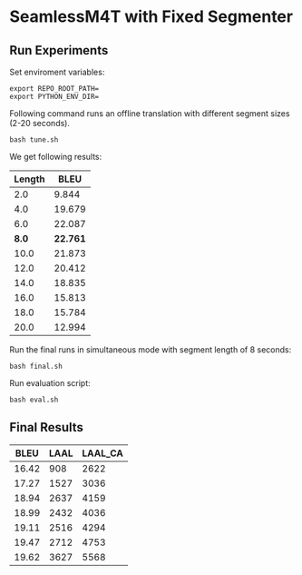 # SeamlessM4T with Fixed Segmenter

## Run Experiments

Set enviroment variables:
```
export REPO_ROOT_PATH=
export PYTHON_ENV_DIR=
```

Following command runs an offline translation with different segment sizes (2-20 seconds).
```
bash tune.sh
```

We get following results:

| Length | BLEU   |
|--------|--------|
| 2.0    | 9.844  |
| 4.0    | 19.679 |
| 6.0    | 22.087 |
| **8.0**    | **22.761** |
| 10.0   | 21.873 |
| 12.0   | 20.412 |
| 14.0   | 18.835 |
| 16.0   | 15.813 |
| 18.0   | 15.784 |
| 20.0   | 12.994 |

Run the final runs in simultaneous mode with segment length of 8 seconds:
```
bash final.sh
```

Run evaluation script:
```
bash eval.sh
```

## Final Results

| BLEU    | LAAL    | LAAL_CA |
|---------|---------|---------|
| 16.42   | 908     | 2622    |
| 17.27   | 1527    | 3036    |
| 18.94   | 2637    | 4159    |
| 18.99   | 2432    | 4036    |
| 19.11   | 2516    | 4294    |
| 19.47   | 2712    | 4753    |
| 19.62   | 3627    | 5568    |